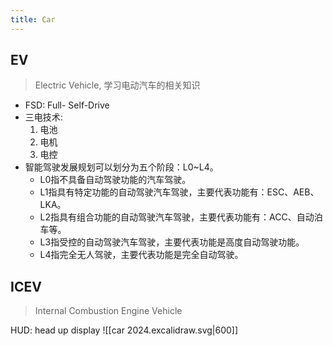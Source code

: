 ```yaml
---
title: Car
---
```


## EV

> Electric Vehicle, 学习电动汽车的相关知识

- FSD: Full- Self-Drive
- 三电技术:
    1. 电池
    1. 电机
    1. 电控
- 智能驾驶发展规划可以划分为五个阶段：L0~L4。
  - L0指不具备自动驾驶功能的汽车驾驶。
  - L1指具有特定功能的自动驾驶汽车驾驶，主要代表功能有：ESC、AEB、LKA。
  - L2指具有组合功能的自动驾驶汽车驾驶，主要代表功能有：ACC、自动泊车等。
  - L3指受控的自动驾驶汽车驾驶，主要代表功能是高度自动驾驶功能。
  - L4指完全无人驾驶，主要代表功能是完全自动驾驶。

## ICEV

> Internal Combustion Engine Vehicle


HUD: head up display
![[car 2024.excalidraw.svg|600]]